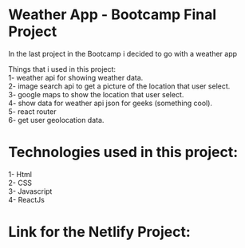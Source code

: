 # Weather App - Bootcamp Final Project

In the last project in the Bootcamp i decided to go with a weather app <br />

Things that i used in this project: <br />
1- weather api for showing weather data. <br />
2- image search api to get a picture of the location that user select.<br />
3- google maps to show the location that user select.<br />
4- show data for weather api json for geeks (something cool).<br />
5- react router <br />
6- get user geolocation data.<br />


# Technologies used in this project:<br />
1- Html <br />
2- CSS <br />
3- Javascript<br />
4- ReactJs<br />


# Link for the Netlify Project:<br />
